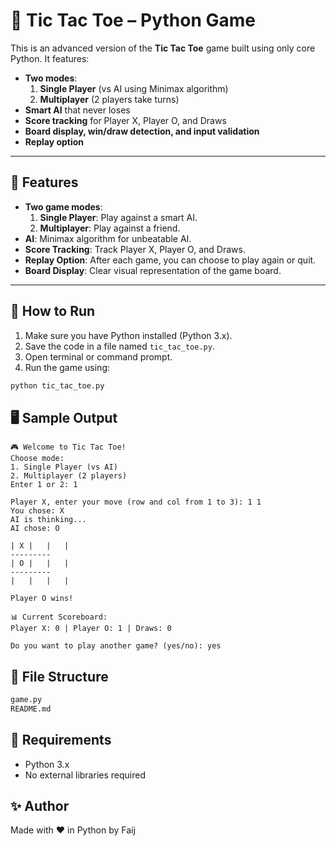 # 🧩 Tic Tac Toe – Python Game

This is an advanced version of the **Tic Tac Toe** game built using only core Python. It features:

- **Two modes**:
  1. **Single Player** (vs AI using Minimax algorithm)
  2. **Multiplayer** (2 players take turns)
- **Smart AI** that never loses
- **Score tracking** for Player X, Player O, and Draws
- **Board display, win/draw detection, and input validation**
- **Replay option**

---

## 🎯 Features

- **Two game modes**:
  1. **Single Player**: Play against a smart AI.
  2. **Multiplayer**: Play against a friend.
- **AI**: Minimax algorithm for unbeatable AI.
- **Score Tracking**: Track Player X, Player O, and Draws.
- **Replay Option**: After each game, you can choose to play again or quit.
- **Board Display**: Clear visual representation of the game board.

---

## 🚀 How to Run

1. Make sure you have Python installed (Python 3.x).
2. Save the code in a file named `tic_tac_toe.py`.
3. Open terminal or command prompt.
4. Run the game using:

```bash
python tic_tac_toe.py
```

## 🖥️ Sample Output

```plaintext
🎮 Welcome to Tic Tac Toe!
Choose mode:
1. Single Player (vs AI)
2. Multiplayer (2 players)
Enter 1 or 2: 1

Player X, enter your move (row and col from 1 to 3): 1 1
You chose: X
AI is thinking...
AI chose: O

| X |   |   |
---------
| O |   |   |
---------
|   |   |   |

Player O wins!

📊 Current Scoreboard:
Player X: 0 | Player O: 1 | Draws: 0

Do you want to play another game? (yes/no): yes
```

## 📁 File Structure

```bash
game.py
README.md
```

## 📌 Requirements

- Python 3.x
- No external libraries required

## ✨ Author

Made with ❤️ in Python by Faij
